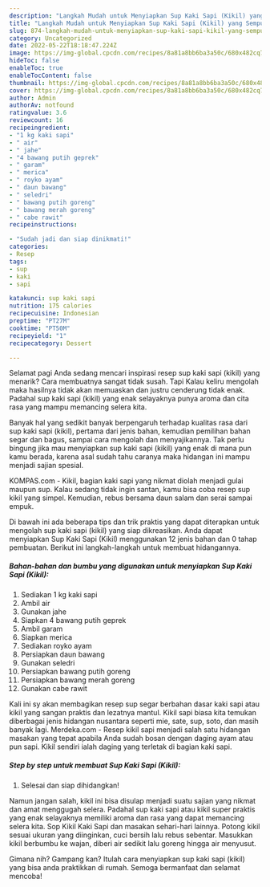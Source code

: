 ```yaml
---
description: "Langkah Mudah untuk Menyiapkan Sup Kaki Sapi (Kikil) yang Sempurna, Buat Buka Puasa Menggugah Selera"
title: "Langkah Mudah untuk Menyiapkan Sup Kaki Sapi (Kikil) yang Sempurna, Buat Buka Puasa Menggugah Selera"
slug: 874-langkah-mudah-untuk-menyiapkan-sup-kaki-sapi-kikil-yang-sempurna-buat-buka-puasa-menggugah-selera
category: Uncategorized
date: 2022-05-22T18:18:47.224Z
image: https://img-global.cpcdn.com/recipes/8a81a8bb6ba3a50c/680x482cq70/sup-kaki-sapi-kikil-foto-resep-utama.jpg
hideToc: false
enableToc: true
enableTocContent: false
thumbnail: https://img-global.cpcdn.com/recipes/8a81a8bb6ba3a50c/680x482cq70/sup-kaki-sapi-kikil-foto-resep-utama.jpg
cover: https://img-global.cpcdn.com/recipes/8a81a8bb6ba3a50c/680x482cq70/sup-kaki-sapi-kikil-foto-resep-utama.jpg
author: Admin
authorAv: notfound
ratingvalue: 3.6
reviewcount: 16
recipeingredient:
- "1 kg kaki sapi"
- " air"
- " jahe"
- "4 bawang putih geprek"
- " garam"
- " merica"
- " royko ayam"
- " daun bawang"
- " seledri"
- " bawang putih goreng"
- " bawang merah goreng"
- " cabe rawit"
recipeinstructions:

- "Sudah jadi dan siap dinikmati!"
categories:
- Resep
tags:
- sup
- kaki
- sapi

katakunci: sup kaki sapi 
nutrition: 175 calories
recipecuisine: Indonesian
preptime: "PT27M"
cooktime: "PT50M"
recipeyield: "1"
recipecategory: Dessert

---
```



Selamat pagi Anda sedang mencari inspirasi resep sup kaki sapi (kikil) yang menarik? Cara membuatnya sangat tidak susah. Tapi Kalau keliru mengolah maka hasilnya tidak akan memuaskan dan justru cenderung tidak enak. Padahal sup kaki sapi (kikil) yang enak selayaknya punya aroma dan cita rasa yang mampu memancing selera kita.


Banyak hal yang sedikit banyak berpengaruh terhadap kualitas rasa dari sup kaki sapi (kikil), pertama dari jenis bahan, kemudian pemilihan bahan segar dan bagus, sampai cara mengolah dan menyajikannya. Tak perlu bingung jika mau menyiapkan sup kaki sapi (kikil) yang enak di mana pun kamu berada, karena asal sudah tahu caranya maka hidangan ini mampu menjadi sajian spesial.

KOMPAS.com - Kikil, bagian kaki sapi yang nikmat diolah menjadi gulai maupun sup. Kalau sedang tidak ingin santan, kamu bisa coba resep sup kikil yang simpel. Kemudian, rebus bersama daun salam dan serai sampai empuk.


Di bawah ini ada beberapa tips dan trik praktis yang dapat diterapkan untuk mengolah sup kaki sapi (kikil) yang siap dikreasikan. Anda dapat menyiapkan Sup Kaki Sapi (Kikil) menggunakan 12 jenis bahan dan 0 tahap pembuatan. Berikut ini langkah-langkah untuk membuat hidangannya.

<!--inarticleads1-->

##### Bahan-bahan dan bumbu yang digunakan untuk menyiapkan Sup Kaki Sapi (Kikil):

1. Sediakan 1 kg kaki sapi
1. Ambil  air
1. Gunakan  jahe
1. Siapkan 4 bawang putih geprek
1. Ambil  garam
1. Siapkan  merica
1. Sediakan  royko ayam
1. Persiapkan  daun bawang
1. Gunakan  seledri
1. Persiapkan  bawang putih goreng
1. Persiapkan  bawang merah goreng
1. Gunakan  cabe rawit


Kali ini sy akan membagikan resep sup segar berbahan dasar kaki sapi atau kikil yang sangan praktis dan lezatnya mantul. Kikil sapi biasa kita temukan diberbagai jenis hidangan nusantara seperti mie, sate, sup, soto, dan masih banyak lagi. Merdeka.com - Resep kikil sapi menjadi salah satu hidangan masakan yang tepat apabila Anda sudah bosan dengan daging ayam atau pun sapi. Kikil sendiri ialah daging yang terletak di bagian kaki sapi. 

<!--inarticleads2-->

##### Step by step untuk membuat Sup Kaki Sapi (Kikil):


1. Selesai dan siap dihidangkan!

Namun jangan salah, kikil ini bisa disulap menjadi suatu sajian yang nikmat dan amat menggugah selera. Padahal sup kaki sapi atau kikil super praktis yang enak selayaknya memiliki aroma dan rasa yang dapat memancing selera kita. Sop Kikil Kaki Sapi dan masakan sehari-hari lainnya. Potong kikil sesuai ukuran yang diinginkan, cuci bersih lalu rebus sebentar. Masukkan kikil berbumbu ke wajan, diberi air sedikit lalu goreng hingga air menyusut. 

Gimana nih? Gampang kan? Itulah cara menyiapkan sup kaki sapi (kikil) yang bisa anda praktikkan di rumah. Semoga bermanfaat dan selamat mencoba!
